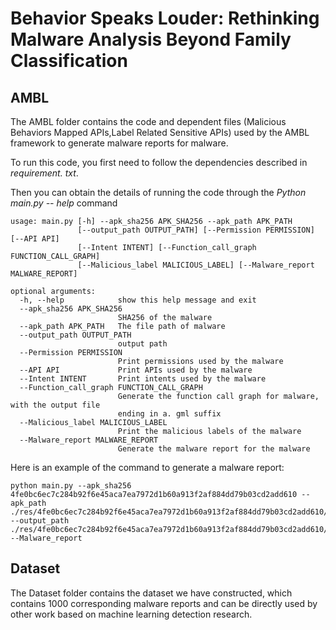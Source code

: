 # Behavior Speaks Louder: Rethinking Malware Analysis Beyond Family Classification

## AMBL

The AMBL folder contains the code and dependent files (Malicious Behaviors Mapped APIs,Label Related Sensitive APIs) used by the AMBL framework to generate malware reports for malware.

To run this code, you first need to follow the dependencies described in *requirement. txt*.

Then you can obtain the details of running the code through the *Python main.py -- help* command

```
usage: main.py [-h] --apk_sha256 APK_SHA256 --apk_path APK_PATH
               [--output_path OUTPUT_PATH] [--Permission PERMISSION] [--API API]
               [--Intent INTENT] [--Function_call_graph FUNCTION_CALL_GRAPH]
               [--Malicious_label MALICIOUS_LABEL] [--Malware_report MALWARE_REPORT]

optional arguments:
  -h, --help            show this help message and exit
  --apk_sha256 APK_SHA256
                        SHA256 of the malware
  --apk_path APK_PATH   The file path of malware
  --output_path OUTPUT_PATH
                        output path
  --Permission PERMISSION
                        Print permissions used by the malware
  --API API             Print APIs used by the malware
  --Intent INTENT       Print intents used by the malware
  --Function_call_graph FUNCTION_CALL_GRAPH
                        Generate the function call graph for malware, with the output file
                        ending in a. gml suffix
  --Malicious_label MALICIOUS_LABEL
                        Print the malicious labels of the malware
  --Malware_report MALWARE_REPORT
                        Generate the malware report for the malware
```

Here is an example of the command to generate a malware report: 

```
python main.py --apk_sha256 4fe0bc6ec7c284b92f6e45aca7ea7972d1b60a913f2af884dd79b03cd2add610 --apk_path ./res/4fe0bc6ec7c284b92f6e45aca7ea7972d1b60a913f2af884dd79b03cd2add610/4fe0bc6ec7c284b92f6e45aca7ea7972d1b60a913f2af884dd79b03cd2add610 --output_path ./res/4fe0bc6ec7c284b92f6e45aca7ea7972d1b60a913f2af884dd79b03cd2add610/ --Malware_report
```



## Dataset

The Dataset folder contains the dataset we have constructed, which contains 1000 corresponding malware reports and can be directly used by other work based on machine learning detection research.
